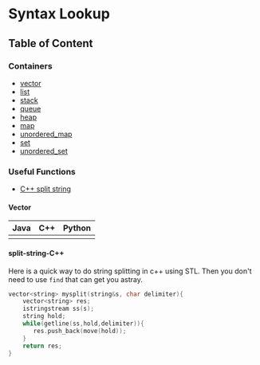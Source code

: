 # Syntax Lookup

## Table of Content

### Containers

- [vector](#vector)
- [list](#list)
- [stack](#stack)
- [queue](#queue)
- [heap](#heap)
- [map](#map)
- [unordered_map](#unordered_map)
- [set](#set)
- [unordered_set](#unordered_set)

### Useful Functions

- [C++ split string](#split-string-C++)



#### Vector

| Java | C++  | Python |
| ---- | ---- | ------ |
|      |      |        |



#### split-string-C++

Here is a quick way to do string splitting in c++ using STL. Then you don't need to use ```find``` that can get you astray. 

```C++
vector<string> mysplit(string&s, char delimiter){
    vector<string> res;
    istringstream ss(s);
    string hold;
    while(getline(ss,hold,delimiter)){
       res.push_back(move(hold)); 
    }
    return res;
}
```

